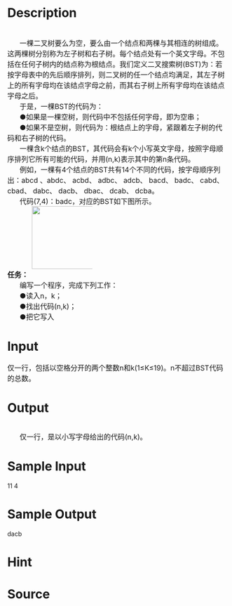 
# Description

<div class="content"><div align="center"></div>
<div style="text-indent: 21pt"><span style="font-size: medium"> </span></div>
<div style="text-indent: 21pt"><span style="font-size: medium">一棵二叉树要么为空，要么由一个结点和两棵与其相连的树组成。这两棵树分别称为左子树和右子树。每个结点处有一个英文字母。不包括在任何子树内的结点称为根结点。我们定义二叉搜索树(BST)为：若按字母表中的先后顺序排列，则二叉树的任一个结点均满足，其左子树上的所有字母均在该结点字母之前，而其右子树上所有字母均在该结点字母之后。</span></div>
<div style="text-indent: 21pt"><span style="font-size: medium">于是，一棵BST的代码为：</span></div>
<div style="text-indent: 21pt"><span style="font-size: medium">●如果是一棵空树，则代码中不包括任何字母，即为空串；</span></div>
<div style="text-indent: 21pt"><span style="font-size: medium">●如果不是空树，则代码为：根结点上的字母，紧跟着左子树的代码和右子树的代码。</span></div>
<div style="text-indent: 21pt"><span style="font-size: medium">一棵含k个结点的BST，其代码会有k个小写英文字母，按照字母顺序排列它所有可能的代码，并用(n,k)表示其中的第n条代码。</span></div>
<div style="text-indent: 21pt"><span style="font-size: medium">例如，一棵有4个结点的BST共有14个不同的代码，按字母顺序列出：abcd 、abdc、 acbd、 adbc、 adcb、 bacd、 badc、 cabd、 cbad、 dabc、 dacb、 dbac、 dcab、 dcba。</span></div>
<div style="text-indent: 21pt"><span style="font-size: medium">代码(7,4)：badc，对应的BST如下图所示。</span></div>
<div style="text-indent: 21pt"><span style="font-size: medium"><img height="143" width="166" alt="" src="/source/bzoj/2944/img/aHR0cHM6Ly9seWRzeS5jb20vSnVkZ2VPbmxpbmUvdXBsb2FkLzIwMTIxMi8xMSg0KS5qcGc=.jpg"/></span></div>
<div><span style="font-size: medium"><b>任务：</b></span></div>
<div style="text-indent: 21pt"><span style="font-size: medium">编写一个程序，完成下列工作：</span></div>
<div style="text-indent: 21pt"><span style="font-size: medium">●读入n，k；</span></div>
<div style="text-indent: 21pt"><span style="font-size: medium">●找出代码(n,k)；</span></div>
<div style="text-indent: 21pt"><span style="font-size: medium">●把它写入</span></div></div>

# Input

<div class="content"><div><span style="font-size: medium">仅一行，包括以空格分开的两个整数n和k(1≤K≤19)。n不超过BST代码的总数。</span></div></div>

# Output

<div class="content"><div> </div>
<div style="text-indent: 21pt"><span style="font-size: medium">仅一行，是以小写字母给出的代码(n,k)。</span></div></div>

# Sample Input

<div class="content"><span class="sampledata">11 4<br/>
</span></div>

# Sample Output

<div class="content"><span class="sampledata">dacb</span></div>

# Hint

<div class="content"><p></p></div>

# Source

<div class="content"><p><a href="problemset.php?search="></a></p></div>

